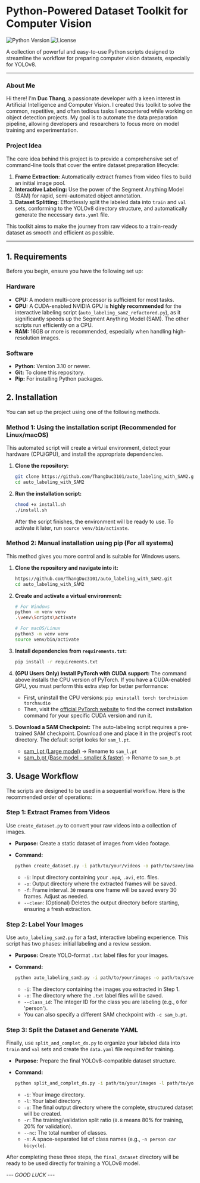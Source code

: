 # Python-Powered Dataset Toolkit for Computer Vision

![Python Version](https://img.shields.io/badge/python-3.8%2B-blue)
![License](https://img.shields.io/badge/license-MIT-green)

A collection of powerful and easy-to-use Python scripts designed to streamline the workflow for preparing computer vision datasets, especially for YOLOv8.

---

### About Me

Hi there! I'm **Duc Thang**, a passionate developer with a keen interest in Artificial Intelligence and Computer Vision. I created this toolkit to solve the common, repetitive, and often tedious tasks I encountered while working on object detection projects. My goal is to automate the data preparation pipeline, allowing developers and researchers to focus more on model training and experimentation.

### Project Idea

The core idea behind this project is to provide a comprehensive set of command-line tools that cover the entire dataset preparation lifecycle:

1.  **Frame Extraction:** Automatically extract frames from video files to build an initial image pool.
2.  **Interactive Labeling:** Use the power of the Segment Anything Model (SAM) for rapid, semi-automated object annotation.
3.  **Dataset Splitting:** Effortlessly split the labeled data into `train` and `val` sets, conforming to the YOLOv8 directory structure, and automatically generate the necessary `data.yaml` file.

This toolkit aims to make the journey from raw videos to a train-ready dataset as smooth and efficient as possible.

---

## 1. Requirements

Before you begin, ensure you have the following set up:

### Hardware

*   **CPU:** A modern multi-core processor is sufficient for most tasks.
*   **GPU:** A CUDA-enabled NVIDIA GPU is **highly recommended** for the interactive labeling script (`auto_labeling_sam2_refactored.py`), as it significantly speeds up the Segment Anything Model (SAM). The other scripts run efficiently on a CPU.
*   **RAM:** 16GB or more is recommended, especially when handling high-resolution images.

### Software

*   **Python:** Version 3.10 or newer.
*   **Git:** To clone this repository.
*   **Pip:** For installing Python packages.

## 2. Installation

You can set up the project using one of the following methods.

### Method 1: Using the installation script (Recommended for Linux/macOS)

This automated script will create a virtual environment, detect your hardware (CPU/GPU), and install the appropriate dependencies.

1.  **Clone the repository:**
    ```bash
    git clone https://github.com/ThangDuc3101/auto_labeling_with_SAM2.git
    cd auto_labeling_with_SAM2
    ```

2.  **Run the installation script:**
    ```bash
    chmod +x install.sh
    ./install.sh
    ```
    After the script finishes, the environment will be ready to use. To activate it later, run `source venv/bin/activate`.

### Method 2: Manual installation using pip (For all systems)

This method gives you more control and is suitable for Windows users.

1.  **Clone the repository and navigate into it:**
    ```bash
    https://github.com/ThangDuc3101/auto_labeling_with_SAM2.git
    cd auto_labeling_with_SAM2
    ```

2.  **Create and activate a virtual environment:**
    ```bash
    # For Windows
    python -m venv venv
    .\venv\Scripts\activate

    # For macOS/Linux
    python3 -m venv venv
    source venv/bin/activate
    ```

3.  **Install dependencies from `requirements.txt`:**
    ```bash
    pip install -r requirements.txt
    ```

4.  **(GPU Users Only) Install PyTorch with CUDA support:**
    The command above installs the CPU version of PyTorch. If you have a CUDA-enabled GPU, you must perform this extra step for better performance:
    *   First, uninstall the CPU versions: `pip uninstall torch torchvision torchaudio`
    *   Then, visit the [official PyTorch website](https://pytorch.org/get-started/locally/) to find the correct installation command for your specific CUDA version and run it.
   
5.  **Download a SAM Checkpoint:**
    The auto-labeling script requires a pre-trained SAM checkpoint. Download one and place it in the project's root directory. The default script looks for `sam_l.pt`.
    *   [sam_l.pt (Large model)](https://dl.fbaipublicfiles.com/segment_anything/sam_vit_l_0b3195.pth) -> Rename to `sam_l.pt`
    *   [sam_b.pt (Base model - smaller & faster)](https://dl.fbaipublicfiles.com/segment_anything/sam_vit_b_01ec64.pth) -> Rename to `sam_b.pt`

## 3. Usage Workflow

The scripts are designed to be used in a sequential workflow. Here is the recommended order of operations:

### Step 1: Extract Frames from Videos

Use `create_dataset.py` to convert your raw videos into a collection of images.

*   **Purpose:** Create a static dataset of images from video footage.
*   **Command:**

    ```bash
    python create_dataset.py -i path/to/your/videos -o path/to/save/images -f 30 --clean
    ```

    *   `-i`: Input directory containing your `.mp4`, `.avi`, etc. files.
    *   `-o`: Output directory where the extracted frames will be saved.
    *   `-f`: Frame interval. `30` means one frame will be saved every 30 frames. Adjust as needed.
    *   `--clean`: (Optional) Deletes the output directory before starting, ensuring a fresh extraction.

### Step 2: Label Your Images

Use `auto_labeling_sam2.py` for a fast, interactive labeling experience. This script has two phases: initial labeling and a review session.

*   **Purpose:** Create YOLO-format `.txt` label files for your images.
*   **Command:**

    ```bash
    python auto_labeling_sam2.py -i path/to/your/images -o path/to/save/labels --class_id 0
    ```

    *   `-i`: The directory containing the images you extracted in Step 1.
    *   `-o`: The directory where the `.txt` label files will be saved.
    *   `--class_id`: The integer ID for the class you are labeling (e.g., `0` for 'person').
    *   You can also specify a different SAM checkpoint with `-c sam_b.pt`.

### Step 3: Split the Dataset and Generate YAML

Finally, use `split_and_complet_ds.py` to organize your labeled data into `train` and `val` sets and create the `data.yaml` file required for training.

*   **Purpose:** Prepare the final YOLOv8-compatible dataset structure.
*   **Command:**

    ```bash
    python split_and_complet_ds.py -i path/to/your/images -l path/to/your/labels -o path/to/final_dataset -r 0.8 --nc 1 -n person
    ```

    *   `-i`: Your image directory.
    *   `-l`: Your label directory.
    *   `-o`: The final output directory where the complete, structured dataset will be created.
    *   `-r`: The training/validation split ratio (`0.8` means 80% for training, 20% for validation).
    *   `--nc`: The total number of classes.
    *   `-n`: A space-separated list of class names (e.g., `-n person car bicycle`).

After completing these three steps, the `final_dataset` directory will be ready to be used directly for training a YOLOv8 model.

*--- GOOD LUCK ---*